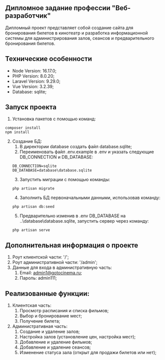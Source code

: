 ## Дипломное задание профессии "Веб-разработчик"

Дипломный проект представляет собой создание сайта для бронирования билетов в кинотеатр и разработка информационной системы для администрирования залов, сеансов и предварительного бронирования билетов.

## Технические особенности

- Node Version: 16.17.0;
- PHP Version: 8.0.20;
- Laravel Version: 9.29.0;
- Vue Version: 3.2.39;
- Database: sqlite;

## Запуск проекта

1. Установка пакетов с помощью команд:
```
composer install
npm install
```
2. Создание БД:
    1. В директории database создать файл database.sqlite;
    2. Переименовать файл .env.example в .env и указать следующие DB_CONNECTION и DB_DATABASE:
    ```
    DB_CONNECTION=sqlite
    DB_DATABASE=database\database.sqlite
    ```
    3. Запустить миграции с помощью команды:
    ```
    php artisan migrate
    ```
    4. Заполнить БД первоначальными данными, использовав команду:
    ```
    php artisan db:seed
    ```
    5. Предварительно изменив в .env DB_DATABASE на ..\database\database.sqlite, запустить сервер через команду:
    ```
    php artisan serve
    ```

## Дополнительная информация о проекте

1. Роут клиентской части: '/';
2. Роут административной части: '/admin';
3. Данные для входа в административную часть:
   1. Email: admin1@gotocinema.ru;
   2. Пароль: admin111;

## Реализованные функции:

1. Клиентская часть:
   1. Просмотр расписания и списка фильмов;
   2. Выбор и бронирование мест;
   3. Получение билета;
2. Административная часть:
   1. Создание и удаление залов;
   2. Настройка залов (установление цен, настройка мест);
   3. Добавление и удаление фильмов;
   4. Добавление и удаление сеансов;
   5. Изменение статуса зала (открыт для продажи билетов или нет);
